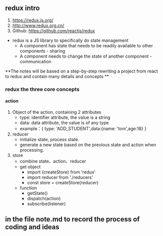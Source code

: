 ## redux intro
1. https://redux.js.org/
2. http://www.redux.org.cn/
3. Github: https://github.com/reactjs/redux

* redux is a JS library to specifically do state management 
   * A component has state that needs to be readily available to other components - sharing
   * A component needs to change the state of another component - communication

**The notes will be based on a step-by-step rewriting a project from react to redux and contain many details and concepts **
        
### redux the three core concepts
#### action
1.	Object of the action, containing 2 attributes
    * type: identifier attribute, the value is a string
    * data: data attribute, the value is of any type 
	* example：{ type: 'ADD_STUDENT',data:{name: 'tom',age:18} }
2. reducer
    * initialize state, process state.
    * generate a new state based on the previous state and action when processing.
3. store
    * combine state、action、reducer 
    * get object
        * import {createStore} from 'redux'
        * import reducer from './reducers'
        * const store = createStore(reducer)
    * function
        * getState()
        * dispatch(action)
        * subscribe(listener)
## in the file note.md to record the process of coding and ideas
